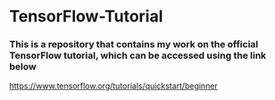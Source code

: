 # TensorFlow-Tutorial

### This is a repository that contains my work on the official TensorFlow tutorial, which can be accessed using the link below

https://www.tensorflow.org/tutorials/quickstart/beginner